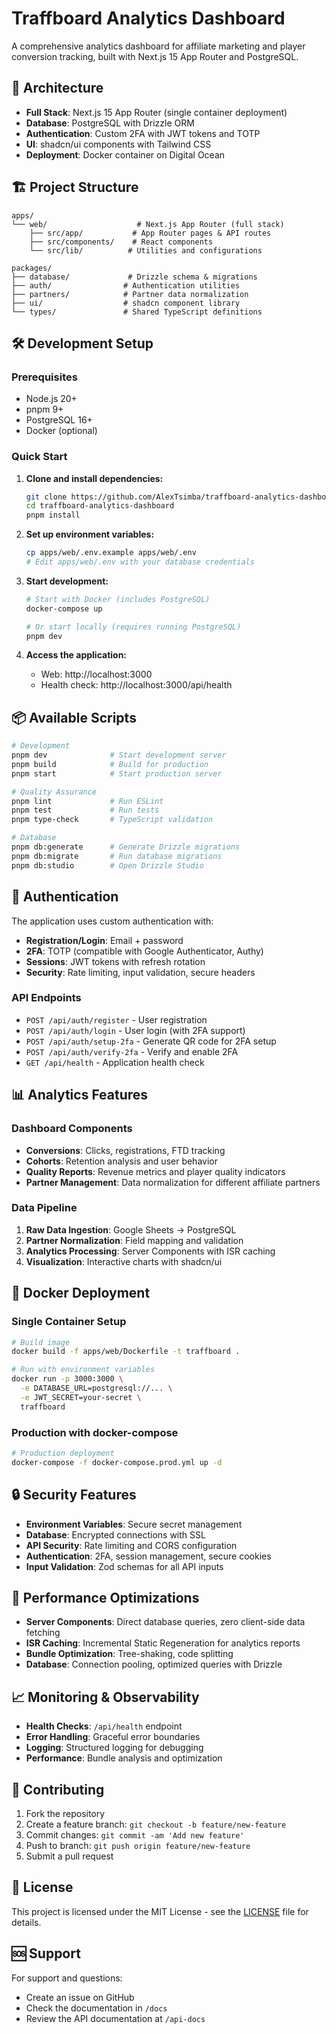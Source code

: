 # Traffboard Analytics Dashboard

A comprehensive analytics dashboard for affiliate marketing and player conversion tracking, built with Next.js 15 App Router and PostgreSQL.

## 🚀 Architecture

- **Full Stack**: Next.js 15 App Router (single container deployment)
- **Database**: PostgreSQL with Drizzle ORM
- **Authentication**: Custom 2FA with JWT tokens and TOTP
- **UI**: shadcn/ui components with Tailwind CSS
- **Deployment**: Docker container on Digital Ocean

## 🏗️ Project Structure

```
apps/
└── web/                    # Next.js App Router (full stack)
    ├── src/app/           # App Router pages & API routes
    ├── src/components/    # React components
    └── src/lib/          # Utilities and configurations

packages/
├── database/             # Drizzle schema & migrations
├── auth/                # Authentication utilities
├── partners/            # Partner data normalization
├── ui/                  # shadcn component library
└── types/               # Shared TypeScript definitions
```

## 🛠️ Development Setup

### Prerequisites
- Node.js 20+
- pnpm 9+
- PostgreSQL 16+
- Docker (optional)

### Quick Start

1. **Clone and install dependencies:**
   ```bash
   git clone https://github.com/AlexTsimba/traffboard-analytics-dashboard.git
   cd traffboard-analytics-dashboard
   pnpm install
   ```

2. **Set up environment variables:**
   ```bash
   cp apps/web/.env.example apps/web/.env
   # Edit apps/web/.env with your database credentials
   ```

3. **Start development:**
   ```bash
   # Start with Docker (includes PostgreSQL)
   docker-compose up
   
   # Or start locally (requires running PostgreSQL)
   pnpm dev
   ```

4. **Access the application:**
   - Web: http://localhost:3000
   - Health check: http://localhost:3000/api/health

## 📦 Available Scripts

```bash
# Development
pnpm dev              # Start development server
pnpm build            # Build for production
pnpm start            # Start production server

# Quality Assurance  
pnpm lint             # Run ESLint
pnpm test             # Run tests
pnpm type-check       # TypeScript validation

# Database
pnpm db:generate      # Generate Drizzle migrations
pnpm db:migrate       # Run database migrations
pnpm db:studio        # Open Drizzle Studio
```

## 🔐 Authentication

The application uses custom authentication with:
- **Registration/Login**: Email + password
- **2FA**: TOTP (compatible with Google Authenticator, Authy)
- **Sessions**: JWT tokens with refresh rotation
- **Security**: Rate limiting, input validation, secure headers

### API Endpoints

- `POST /api/auth/register` - User registration
- `POST /api/auth/login` - User login (with 2FA support)
- `POST /api/auth/setup-2fa` - Generate QR code for 2FA setup
- `POST /api/auth/verify-2fa` - Verify and enable 2FA
- `GET /api/health` - Application health check

## 📊 Analytics Features

### Dashboard Components
- **Conversions**: Clicks, registrations, FTD tracking
- **Cohorts**: Retention analysis and user behavior
- **Quality Reports**: Revenue metrics and player quality indicators
- **Partner Management**: Data normalization for different affiliate partners

### Data Pipeline
1. **Raw Data Ingestion**: Google Sheets → PostgreSQL
2. **Partner Normalization**: Field mapping and validation
3. **Analytics Processing**: Server Components with ISR caching
4. **Visualization**: Interactive charts with shadcn/ui

## 🐳 Docker Deployment

### Single Container Setup

```bash
# Build image
docker build -f apps/web/Dockerfile -t traffboard .

# Run with environment variables
docker run -p 3000:3000 \
  -e DATABASE_URL=postgresql://... \
  -e JWT_SECRET=your-secret \
  traffboard
```

### Production with docker-compose

```bash
# Production deployment
docker-compose -f docker-compose.prod.yml up -d
```

## 🔒 Security Features

- **Environment Variables**: Secure secret management
- **Database**: Encrypted connections with SSL
- **API Security**: Rate limiting and CORS configuration
- **Authentication**: 2FA, session management, secure cookies
- **Input Validation**: Zod schemas for all API inputs

## 🏃 Performance Optimizations

- **Server Components**: Direct database queries, zero client-side data fetching
- **ISR Caching**: Incremental Static Regeneration for analytics reports
- **Bundle Optimization**: Tree-shaking, code splitting
- **Database**: Connection pooling, optimized queries with Drizzle

## 📈 Monitoring & Observability

- **Health Checks**: `/api/health` endpoint
- **Error Handling**: Graceful error boundaries
- **Logging**: Structured logging for debugging
- **Performance**: Bundle analysis and optimization

## 🤝 Contributing

1. Fork the repository
2. Create a feature branch: `git checkout -b feature/new-feature`
3. Commit changes: `git commit -am 'Add new feature'`
4. Push to branch: `git push origin feature/new-feature`
5. Submit a pull request

## 📝 License

This project is licensed under the MIT License - see the [LICENSE](LICENSE) file for details.

## 🆘 Support

For support and questions:
- Create an issue on GitHub
- Check the documentation in `/docs`
- Review the API documentation at `/api-docs`
